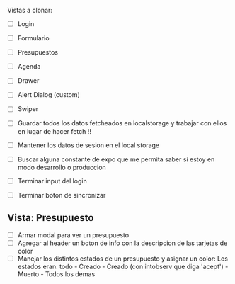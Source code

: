 Vistas a clonar:
- [ ] Login
- [ ] Formulario
- [ ] Presupuestos
- [ ] Agenda

- [ ] Drawer
- [ ] Alert Dialog (custom)
- [ ] Swiper


- [ ] Guardar todos los datos fetcheados en localstorage y trabajar con ellos en lugar de hacer fetch !!
- [ ] Mantener los datos de sesion en el local storage
- [ ] Buscar alguna constante de expo que me permita saber si estoy en modo desarrollo o produccion
- [ ] Terminar input del login
- [ ] Terminar boton de sincronizar



## Vista: Presupuesto
- [ ] Armar modal para ver un presupuesto
- [ ] Agregar al header un boton de info con la descripcion de las tarjetas de color
- [ ] Manejar los distintos estados de un presupuesto y asignar un color:
        Los estados eran:
            todo - Creado
            - Creado (con intobserv que diga 'acept')
            - Muerto
            - Todos los demas